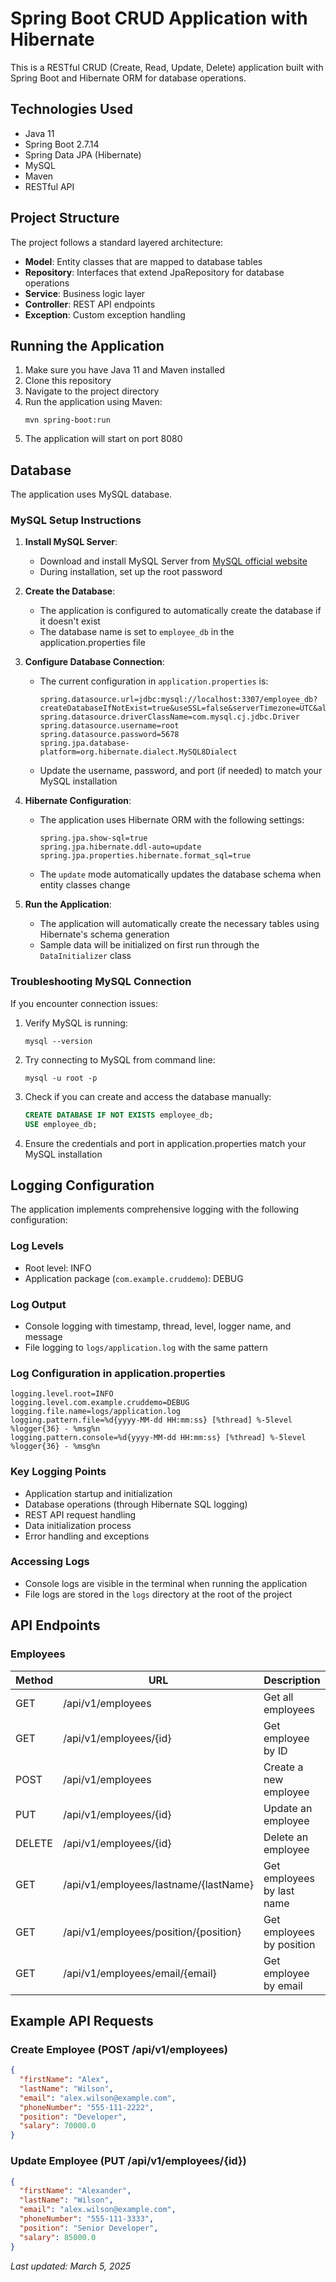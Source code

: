 # Spring Boot CRUD Application with Hibernate

This is a RESTful CRUD (Create, Read, Update, Delete) application built with Spring Boot and Hibernate ORM for database operations.

## Technologies Used

- Java 11
- Spring Boot 2.7.14
- Spring Data JPA (Hibernate)
- MySQL
- Maven
- RESTful API

## Project Structure

The project follows a standard layered architecture:

- **Model**: Entity classes that are mapped to database tables
- **Repository**: Interfaces that extend JpaRepository for database operations
- **Service**: Business logic layer
- **Controller**: REST API endpoints
- **Exception**: Custom exception handling

## Running the Application

1. Make sure you have Java 11 and Maven installed
2. Clone this repository
3. Navigate to the project directory
4. Run the application using Maven:
   ```
   mvn spring-boot:run
   ```
5. The application will start on port 8080

## Database

The application uses MySQL database.

### MySQL Setup Instructions

1. **Install MySQL Server**:
   - Download and install MySQL Server from [MySQL official website](https://dev.mysql.com/downloads/mysql/)
   - During installation, set up the root password

2. **Create the Database**:
   - The application is configured to automatically create the database if it doesn't exist
   - The database name is set to `employee_db` in the application.properties file

3. **Configure Database Connection**:
   - The current configuration in `application.properties` is:
     ```
     spring.datasource.url=jdbc:mysql://localhost:3307/employee_db?createDatabaseIfNotExist=true&useSSL=false&serverTimezone=UTC&allowPublicKeyRetrieval=true
     spring.datasource.driverClassName=com.mysql.cj.jdbc.Driver
     spring.datasource.username=root
     spring.datasource.password=5678
     spring.jpa.database-platform=org.hibernate.dialect.MySQL8Dialect
     ```
   - Update the username, password, and port (if needed) to match your MySQL installation

4. **Hibernate Configuration**:
   - The application uses Hibernate ORM with the following settings:
     ```
     spring.jpa.show-sql=true
     spring.jpa.hibernate.ddl-auto=update
     spring.jpa.properties.hibernate.format_sql=true
     ```
   - The `update` mode automatically updates the database schema when entity classes change

5. **Run the Application**:
   - The application will automatically create the necessary tables using Hibernate's schema generation
   - Sample data will be initialized on first run through the `DataInitializer` class

### Troubleshooting MySQL Connection

If you encounter connection issues:

1. Verify MySQL is running:
   ```
   mysql --version
   ```

2. Try connecting to MySQL from command line:
   ```
   mysql -u root -p
   ```

3. Check if you can create and access the database manually:
   ```sql
   CREATE DATABASE IF NOT EXISTS employee_db;
   USE employee_db;
   ```

4. Ensure the credentials and port in application.properties match your MySQL installation

## Logging Configuration

The application implements comprehensive logging with the following configuration:

### Log Levels
- Root level: INFO
- Application package (`com.example.cruddemo`): DEBUG

### Log Output
- Console logging with timestamp, thread, level, logger name, and message
- File logging to `logs/application.log` with the same pattern

### Log Configuration in application.properties
```
logging.level.root=INFO
logging.level.com.example.cruddemo=DEBUG
logging.file.name=logs/application.log
logging.pattern.file=%d{yyyy-MM-dd HH:mm:ss} [%thread] %-5level %logger{36} - %msg%n
logging.pattern.console=%d{yyyy-MM-dd HH:mm:ss} [%thread] %-5level %logger{36} - %msg%n
```

### Key Logging Points
- Application startup and initialization
- Database operations (through Hibernate SQL logging)
- REST API request handling
- Data initialization process
- Error handling and exceptions

### Accessing Logs
- Console logs are visible in the terminal when running the application
- File logs are stored in the `logs` directory at the root of the project

## API Endpoints

### Employees

| Method | URL                                     | Description                     |
|--------|------------------------------------------|---------------------------------|
| GET    | /api/v1/employees                        | Get all employees               |
| GET    | /api/v1/employees/{id}                   | Get employee by ID              |
| POST   | /api/v1/employees                        | Create a new employee           |
| PUT    | /api/v1/employees/{id}                   | Update an employee              |
| DELETE | /api/v1/employees/{id}                   | Delete an employee              |
| GET    | /api/v1/employees/lastname/{lastName}    | Get employees by last name      |
| GET    | /api/v1/employees/position/{position}    | Get employees by position       |
| GET    | /api/v1/employees/email/{email}          | Get employee by email           |

## Example API Requests

### Create Employee (POST /api/v1/employees)
```json
{
  "firstName": "Alex",
  "lastName": "Wilson",
  "email": "alex.wilson@example.com",
  "phoneNumber": "555-111-2222",
  "position": "Developer",
  "salary": 70000.0
}
```

### Update Employee (PUT /api/v1/employees/{id})
```json
{
  "firstName": "Alexander",
  "lastName": "Wilson",
  "email": "alex.wilson@example.com",
  "phoneNumber": "555-111-3333",
  "position": "Senior Developer",
  "salary": 85000.0
}
```

*Last updated: March 5, 2025*
